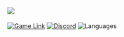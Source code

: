 # <img src=https://raw.githubusercontent.com/asceius/fatestars/main/Archive/title_main.png>
[![Game Link](https://img.shields.io/badge/Fatestars-Game-191b1d.svg?logo=roblox)](https://www.roblox.com/games/6085742260)
[![Discord](https://img.shields.io/discord/285896298555637760?logo=discord&logoColor=white&label=Discord&color=4d3dff)](https://discord.gg/R69gW6A)
![Languages](https://img.shields.io/badge/Languages-65-blue)
